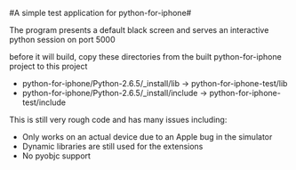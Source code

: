 #A simple test application for python-for-iphone#

The program presents a default black screen and serves an interactive python session on port 5000

before it will build, copy these directories from the built python-for-iphone project to this project

 * python-for-iphone/Python-2.6.5/_install/lib -> python-for-iphone-test/lib
 * python-for-iphone/Python-2.6.5/_install/include -> python-for-iphone-test/include

This is still very rough code and has many issues including:

 * Only works on an actual device due to an Apple bug in the simulator
 * Dynamic libraries are still used for the extensions
 * No pyobjc support

